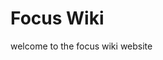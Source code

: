 <!-- TITLE: Home -->
<!-- SUBTITLE: A quick summary of Home -->

# Focus Wiki
welcome to the focus wiki website

